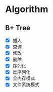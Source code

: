 # Algorithm

## B+ Tree

- [x] 插入
- [x] 查询
- [x] 修改
- [X] 删除
- [X] 序列化
- [X] 反序列化
- [X] 全内存模式
- [X] 文件系统模式
